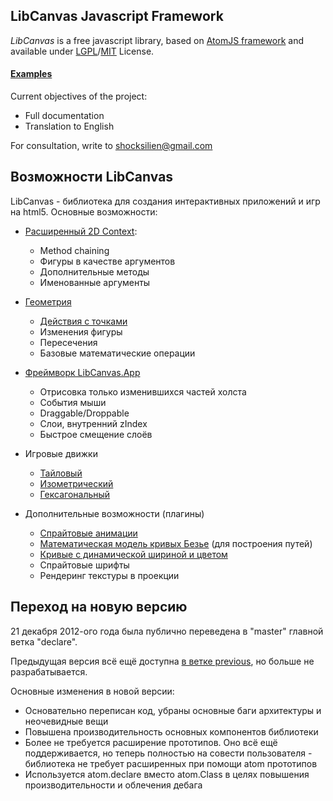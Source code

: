 ## LibCanvas Javascript Framework

*LibCanvas* is a free javascript library, based on [AtomJS framework](/theshock/atomjs) and available under [LGPL](http://www.gnu.org/copyleft/lgpl.html)/[MIT](http://opensource.org/licenses/mit-license.php) License.

#### [Examples](http://libcanvas.github.com/)

Current objectives of the project:

* Full documentation
* Translation to English

For consultation, write to shocksilien@gmail.com

## Возможности LibCanvas

LibCanvas - библиотека для создания интерактивных приложений и игр на html5. Основные возможности:

* [Расширенный 2D Context](https://github.com/theshock/libcanvas/blob/master/Docs/Ru/Core/Context2D.md):
  *  Method chaining
  *  Фигуры в качестве аргументов
  *  Дополнительные методы
  *  Именованные аргументы

* [Геометрия](https://github.com/theshock/libcanvas/tree/master/Docs/Ru/Shapes)
  *  [Действия с точками](https://github.com/theshock/libcanvas/blob/master/Docs/Ru/Core/Point.md)
  *  Изменения фигуры
  *  Пересечения
  *  Базовые математические операции


* [Фреймворк LibCanvas.App](https://github.com/theshock/libcanvas/tree/master/Docs/Ru/App)
  *  Отрисовка только изменившихся частей холста
  *  События мыши
  *  Draggable/Droppable
  *  Слои, внутренний zIndex
  *  Быстрое смещение слоёв


* Игровые движки
  *  [Тайловый](https://github.com/theshock/libcanvas/blob/master/Docs/Ru/Engines/Tile/)
  *  [Изометрический](https://github.com/theshock/libcanvas/blob/master/Docs/Ru/Engines/Isometric/Projection.md)
  *  [Гексагональный](https://github.com/theshock/libcanvas/blob/master/Docs/Ru/Engines/Hex/Projection.md)


* Дополнительные возможности (плагины)
  *  [Спрайтовые анимации](https://github.com/theshock/libcanvas/tree/master/Docs/Ru/Plugins/Animation)
  *  [Математическая модель кривых Безье](https://github.com/theshock/libcanvas/blob/master/Docs/Ru/Plugins/Curve.md) (для построения путей)
  *  [Кривые с динамической шириной и цветом](https://github.com/theshock/libcanvas/blob/master/Docs/Ru/Plugins/Curves.md)
  *  Спрайтовые шрифты
  *  Рендеринг текстуры в проекции

## Переход на новую версию

21 декабря 2012-ого года была публично переведена в "master" главной ветка "declare".

Предыдущая версия всё ещё доступна [в ветке previous](https://github.com/theshock/libcanvas/tree/previous), но больше не разрабатывается.

Основные изменения в новой версии:

* Основательно переписан код, убраны основные баги архитектуры и неочевидные вещи
* Повышена производительность основных компонентов библиотеки
* Более не требуется расширение прототипов. Оно всё ещё поддерживается, но теперь полностью на совести пользователя - библиотека не требует расширенных при помощи atom прототипов
* Используется atom.declare вместо atom.Class в целях повышения производительности и облечения дебага

